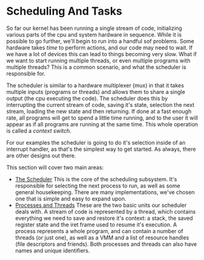 # Scheduling And Tasks

So far our kernel has been running a single stream of code, initializing various parts of the cpu and system hardware in sequence. While it is possible to go further, we'll begin to run into a handful sof problems. Some hardware takes *time* to perform actions, and our code may need to wait. If we have a lot of devices this can lead to things becoming very slow. What if we want to start running multiple threads, or even multiple programs with multiple threads? This is a common scenario, and what the scheduler is responsible for.

The scheduler is similar to a hardware multiplexer (mux) in that it takes multiple inputs (programs or threads) and allows them to share a single output (the cpu executing the code). The scheduler does this by interrupting the current stream of code, saving it's state, selection the next stream, loading the new state and then returning. If done at a fast enough rate, all programs will get to spend a little time running, and to the user it will appear as if all programs are running at the same time. This whole operation is called a *context switch*.

For our examples the scheduler is going to do it's selection inside of an interrupt handler, as that's the simplest way to get started. As always, there are other designs out there.

This section will cover two main areas:

* [The Scheduler](02_Scheduler.md) This is the core of the scheduling subsystem. It's responsible for selecting the next process to run, as well as some general housekeeping. There are many implementations, we've chosen one that is simple and easy to expand upon.
* [Processes and Threads](03_Processes_And_Threads.md) These are the two basic units our scheduler deals with. A stream of code is represented by a thread, which contains everything we need to save and restore it's context: a stack, the saved register state and the iret frame used to resume it's execution. A process represents a whole program, and can contain a number of threads (or just one), as well as a VMM and a list of resource handles (file descriptors and friends). Both processes and threads can also have names and unique identifiers.
